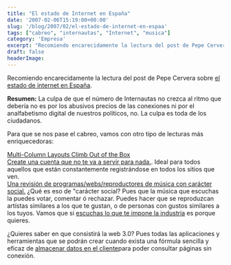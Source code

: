 ```yaml
---
title: "El estado de Internet en España"
date: '2007-02-06T15:19:00+00:00'
slug: '/blog/2007/02/el-estado-de-internet-en-espaa'
tags: ["cabreo", "internautas", "Internet", "musica"]
category: 'Empresa'
excerpt: "Recomiendo encarecidamente la lectura del post de Pepe Cervera sobre [el estado de internet en España]( La culpa de..."
draft: false
headerImage: 
---
```

Recomiendo encarecidamente la lectura del post de Pepe Cervera sobre [el estado de internet en España](http://blogs.20minutos.es/retiario/post/2007/02/02/la-culpa-es-nuestra).

**Resumen:** La culpa de que el número de Internautas no crezca al ritmo que debería no es por los abusivos precios de las conexiones ni por el analfabetismo digital de nuestros políticos, no. La culpa es toda de los ciudadanos.

Para que se nos pase el cabreo, vamos con otro tipo de lecturas más enriquecedoras:

[Multi-Column Layouts Climb Out of the Box](http://www.alistapart.com/articles/multicolumnlayouts)  
[Create una cuenta que no te va a servir para nada.](http://uselessaccount.com/). Ideal para todos aquellos que están constantemente registrándose en todos los sitios que ven.  
[Una revisión de programas/webs/reproductores de música con carácter social.](http://www.techcrunch.com/2007/02/05/social-music-overview/) ¿Qué es eso de "carácter social? Pues que la música que escuchas la puedes votar, comentar ó rechazar. Puedes hacer que se reproduzcan artístas similares a los que te gustan, o de personas con gustos similares a los tuyos. Vamos que si [escuchas lo que te impone la industria](http://www.los40.com) es porque quieres.

¿Quieres saber en que consistirá la web 3.0? Pues todas las aplicaciones y herramientas que se podrán crear cuando exista una fórmula sencilla y eficaz de [almacenar datos en el cliente](http://www.niallkennedy.com/blog/archives/2007/01/ajax-performance-local-storage.html)para poder consultar páginas sin conexión.

